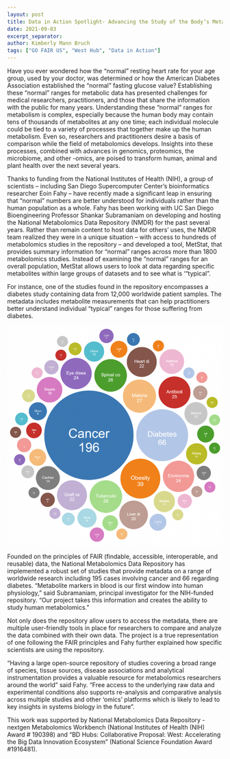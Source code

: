 ```yaml
---
layout: post
title: Data in Action Spotlight- Advancing the Study of the Body’s Metabolic Systems through Bold Approaches in Data Repository Management
date: 2021-09-03
excerpt_separator: 
author: Kimberly Mann Bruch
tags: ["GO FAIR US", "West Hub", "Data in Action"]
---
```


Have you ever wondered how the “normal” resting heart rate for your age group, used by your doctor, was determined or how the American Diabetes Association established the “normal” fasting glucose value? Establishing these “normal” ranges for metabolic data has presented challenges for medical researchers, practitioners, and those that share the information with the public for many years. Understanding these “normal” ranges for metabolism is complex, especially because the human body may contain tens of thousands of metabolites at any one time; each individual molecule could be tied to a variety of processes that together make up the human metabolism. Even so, researchers and practitioners desire a basis of comparison while the field of metabolomics develops. Insights into these processes, combined with advances in genomics, proteomics, the microbiome, and other -omics, are poised to transform human, animal and plant health over the next several years.

Thanks to funding from the National Institutes of Health (NIH), a group of scientists – including San Diego Supercomputer Center’s bioinformatics researcher Eoin Fahy – have recently made a significant leap in ensuring that “normal” numbers are better understood for individuals rather than the human population as a whole. Fahy has been working with UC San Diego Bioengineering Professor Shankar Subramaniam on developing and hosting the National Metabolomics Data Repository (NMDR) for the past several years. Rather than remain content to host data for others’ uses, the NMDR team realized they were in a unique situation – with access to hundreds of metabolomics studies in the repository – and developed a tool, MetStat, that provides summary information for “normal” ranges across more than 1800 metabolomics studies. Instead of examining the “normal” ranges for an overall population, MetStat allows users to look at data regarding specific metabolites within large groups of datasets and to see what is ‘“typical”.

For instance, one of the studies found in the repository encompasses a diabetes study containing data from 12,000 worldwide patient samples. The metadata includes metabolite measurements that can help practitioners better understand individual “typical” ranges for those suffering from diabetes.

<img src="/assets/img/data-in-action-article-image.png"/><br>

Founded on the principles of FAIR (findable, accessible, interoperable, and reusable) data, the National Metabolomics Data Repository has implemented a robust set of studies that provide metadata on a range of worldwide research including 195 cases involving cancer and 66 regarding diabetes. 
“Metabolite markers in blood is our first window into human physiology,” said Subramaniam, principal investigator for the NIH-funded repository. “Our project takes this information and creates the ability to study human metabolomics.”

Not only does the repository allow users to access the metadata, there are multiple user-friendly tools in place for researchers to compare and analyze the data combined with their own data. The project is a true representation of one following the FAIR principles and Fahy further explained how specific scientists are using the repository.

“Having a large open-source repository of studies covering a broad range of species, tissue sources, disease associations and analytical instrumentation provides a valuable resource for metabolomics researchers around the world” said Fahy. “Free access to the underlying raw data and experimental conditions also supports re-analysis and comparative analysis across multiple studies and other ‘omics’ platforms which is likely to lead to key insights in systems biology in the future”.

This work was supported by National Metabolomics Data Repository - nextgen Metabolomics Workbench (National Institutes of Health (NIH) Award # 190398) and “BD Hubs: Collaborative Proposal: West: Accelerating the Big Data Innovation Ecosystem” (National Science Foundation Award #1916481).
